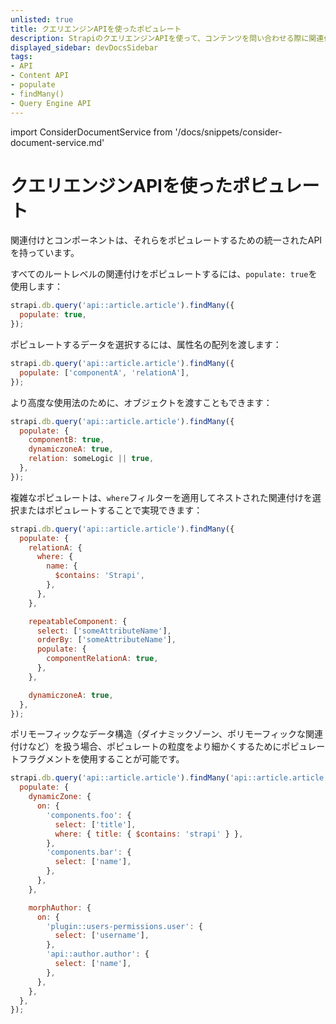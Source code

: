 ```yaml
---
unlisted: true
title: クエリエンジンAPIを使ったポピュレート
description: StrapiのクエリエンジンAPIを使って、コンテンツを問い合わせる際に関連付けをポピュレートします。
displayed_sidebar: devDocsSidebar
tags:
- API
- Content API
- populate
- findMany()
- Query Engine API
---
```


import ConsiderDocumentService from '/docs/snippets/consider-document-service.md'

# クエリエンジンAPIを使ったポピュレート

<ConsiderDocumentService />

関連付けとコンポーネントは、それらをポピュレートするための統一されたAPIを持っています。

すべてのルートレベルの関連付けをポピュレートするには、`populate: true`を使用します：

```js
strapi.db.query('api::article.article').findMany({
  populate: true,
});
```

ポピュレートするデータを選択するには、属性名の配列を渡します：

```js
strapi.db.query('api::article.article').findMany({
  populate: ['componentA', 'relationA'],
});
```

より高度な使用法のために、オブジェクトを渡すこともできます：

```js
strapi.db.query('api::article.article').findMany({
  populate: {
    componentB: true,
    dynamiczoneA: true,
    relation: someLogic || true,
  },
});
```

複雑なポピュレートは、`where`フィルターを適用してネストされた関連付けを選択またはポピュレートすることで実現できます：

```js
strapi.db.query('api::article.article').findMany({
  populate: {
    relationA: {
      where: {
        name: {
          $contains: 'Strapi',
        },
      },
    },

    repeatableComponent: {
      select: ['someAttributeName'],
      orderBy: ['someAttributeName'],
      populate: {
        componentRelationA: true,
      },
    },

    dynamiczoneA: true,
  },
});
```

ポリモーフィックなデータ構造（ダイナミックゾーン、ポリモーフィックな関連付けなど）を扱う場合、ポピュレートの粒度をより細かくするためにポピュレートフラグメントを使用することが可能です。

```js
strapi.db.query('api::article.article').findMany('api::article.article', {
  populate: {
    dynamicZone: {
      on: {
        'components.foo': {
          select: ['title'],
          where: { title: { $contains: 'strapi' } },
        },
        'components.bar': {
          select: ['name'],
        },
      },
    },

    morphAuthor: {
      on: {
        'plugin::users-permissions.user': {
          select: ['username'],
        },
        'api::author.author': {
          select: ['name'],
        },
      },
    },
  },
});
```
